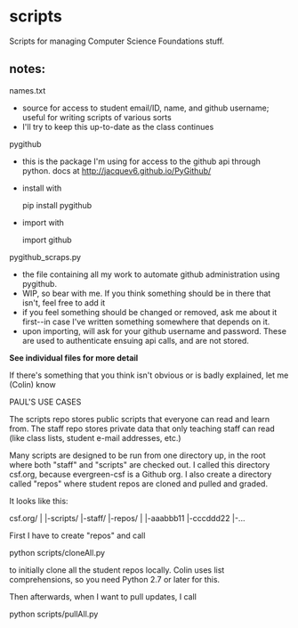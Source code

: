 scripts
=======

Scripts for managing Computer Science Foundations stuff.

notes:
---

names.txt
 - source for access to student email/ID, name, and github username; useful for writing scripts of various sorts
 - I'll try to keep this up-to-date as the class continues

pygithub
 - this is the package I'm using for access to the github api through python. docs at http://jacquev6.github.io/PyGithub/
 - install with

    pip install pygithub
    
 - import with 

    import github
    
pygithub_scraps.py
 - the file containing all my work to automate github administration using pygithub.
 - WIP, so bear with me. If you think something should be in there that isn't, feel free to add it
 - if you feel something should be changed or removed, ask me about it first--in case I've written something somewhere that depends on it.
 - upon importing, will ask for your github username and password. These are used to authenticate ensuing api calls, and are not stored.


__See individual files for more detail__


If there's something that you think isn't obvious or is badly explained, let me (Colin) know

PAUL'S USE CASES

The scripts repo stores public scripts that everyone can read and learn from.
The staff repo stores private data that only teaching staff can read
  (like class lists, student e-mail addresses, etc.)

Many scripts are designed to be run from one directory up,
in the root where both "staff" and "scripts" are checked out.
I called this directory csf.org, because evergreen-csf is a Github org.
I also create a directory called "repos" where student repos are cloned and
pulled and graded.
 
It looks like this:

csf.org/
|
|-scripts/
|-staff/
|-repos/
  |
  |-aaabbb11
  |-cccddd22
  |-...

First I have to create "repos" and call

  python scripts/cloneAll.py

to initially clone all the student repos locally.
Colin uses list comprehensions, so you need Python 2.7 or later for this.

Then afterwards, when I want to pull updates, I call

  python scripts/pullAll.py

 
